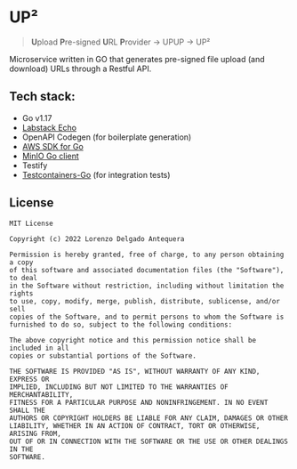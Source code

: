 <h1>UP²</h1> 

> **U**pload **P**re-signed **U**RL **P**rovider → UPUP → UP²

Microservice written in GO that generates pre-signed file upload (and download) URLs through a Restful API.

## Tech stack:

* Go v1.17
* [Labstack Echo](https://echo.labstack.com/)
* OpenAPI Codegen (for boilerplate generation)
* [AWS SDK for Go](https://aws.amazon.com/sdk-for-go/)
* [MinIO Go client](https://docs.min.io/docs/golang-client-api-reference.html)
* Testify
* [Testcontainers-Go](https://golang.testcontainers.org/) (for integration tests)

## License

```
MIT License

Copyright (c) 2022 Lorenzo Delgado Antequera

Permission is hereby granted, free of charge, to any person obtaining a copy
of this software and associated documentation files (the "Software"), to deal
in the Software without restriction, including without limitation the rights
to use, copy, modify, merge, publish, distribute, sublicense, and/or sell
copies of the Software, and to permit persons to whom the Software is
furnished to do so, subject to the following conditions:

The above copyright notice and this permission notice shall be included in all
copies or substantial portions of the Software.

THE SOFTWARE IS PROVIDED "AS IS", WITHOUT WARRANTY OF ANY KIND, EXPRESS OR
IMPLIED, INCLUDING BUT NOT LIMITED TO THE WARRANTIES OF MERCHANTABILITY,
FITNESS FOR A PARTICULAR PURPOSE AND NONINFRINGEMENT. IN NO EVENT SHALL THE
AUTHORS OR COPYRIGHT HOLDERS BE LIABLE FOR ANY CLAIM, DAMAGES OR OTHER
LIABILITY, WHETHER IN AN ACTION OF CONTRACT, TORT OR OTHERWISE, ARISING FROM,
OUT OF OR IN CONNECTION WITH THE SOFTWARE OR THE USE OR OTHER DEALINGS IN THE
SOFTWARE.
```